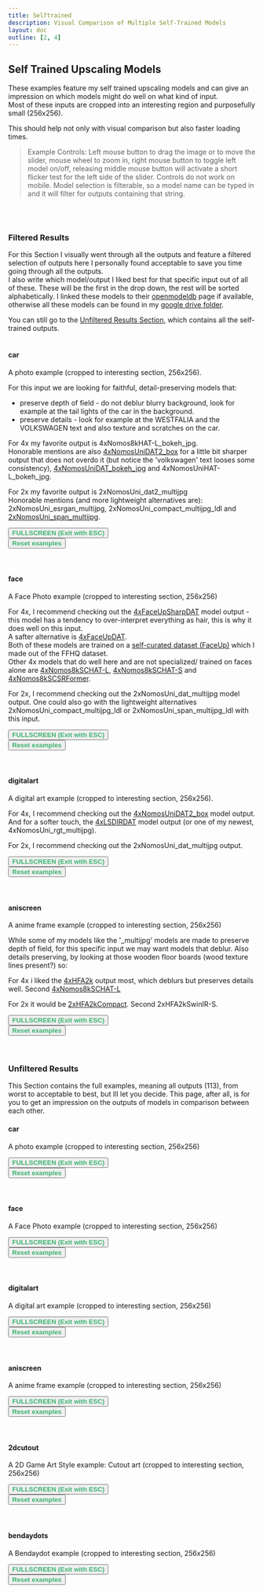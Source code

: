 ```yaml
---
title: Selftrained
description: Visual Comparison of Multiple Self-Trained Models
layout: doc
outline: [2, 4]
---
```


<script setup lang="ts">
  import imageCompare from "vue-image-compare2";
  import ImageSlider from './components/imageslider.vue' // the vue image slider example comparison component
  import cutoutfiles from './filelists/selftrained/cutout.json'
  import cutoutfiles_selection from './filelists/selftrained/cutout_selection.json'
  import facefiles from './filelists/selftrained/face.json'
  import facefiles_selection from './filelists/selftrained/face_selection.json'
  import bendaydotsfiles from './filelists/selftrained/bendaydots.json'
  import bendaydotsfiles_selection from './filelists/selftrained/bendaydots_selection.json'
  import digitalartfiles from './filelists/selftrained/digitalart.json'
  import digitalartfiles_selection from './filelists/selftrained/digitalart_selection.json'
  import aniscreenfiles from './filelists/selftrained/aniscreen.json'
  import aniscreenfiles_selection from './filelists/selftrained/aniscreen_selection.json'
  import carfiles from './filelists/selftrained/car.json'
  import carfiles_selection from './filelists/selftrained/car_selection.json'

//HTML5 Fullscreen API
const fullscreenEnabled = document.fullscreenEnabled; //check if fullscreen is possible
function enterFullscreen(elementName) {
  var element = document.getElementById(elementName);
  if(element.requestFullscreen) {
    element.requestFullscreen();
  } else if(element.msRequestFullscreen) {      // for IE11 (remove June 15, 2022)
    element.msRequestFullscreen();
  } else if(element.webkitRequestFullscreen) {  // iOS Safari
    element.webkitRequestFullscreen();
  }
}

// reset button, to keep it simple this will reset all examples. This is simply because when entering fullscreen mode, dragging/moving the image out of view, and pressing esc, the image will have 'vanished' (not in view anymore) so i thought id add a reset button
import { ref } from 'vue';
const componentKey = ref(0);

const forceRerender = () => {
  componentKey.value += 1;
};

forceRerender();

</script>

## Self Trained Upscaling Models

These examples feature my self trained upscaling models and can give an impression on which models might do well on what kind of input.   
Most of these inputs are cropped into an interesting region and purposefully small (256x256).    
  
This should help not only with visual comparison but also faster loading times.   

> Example Controls: Left mouse button to drag the image or to move the slider, mouse wheel to zoom in, right mouse button to toggle left model on/off, releasing middle mouse button will activate a short flicker test for the left side of the slider. Controls do not work on mobile. Model selection is filterable, so a model name can be typed in and it will filter for outputs containing that string.   

<br/><br/>

### Filtered Results
For this Section I visually went through all the outputs and feature a filtered selection of outputs here I personally found acceptable to save you time going through all the outputs.    
I also write which model/output I liked best for that specific input out of all of these. These will be the first in the drop down, the rest will be sorted alphabetically. I linked these models to their [openmodeldb](https://openmodeldb.info/) page if available, otherwise all these models can be found in my [google drive folder](https://drive.google.com/drive/folders/1coYgan0VDo578MVO1LUpjpsxdY3LMyJW?usp=drive_link).   
  
You can still go to the [Unfiltered Results Section](#unfiltered-results), which contains all the self-trained outputs.<br/><br/>    

#### car

A photo example (cropped to interesting section, 256x256).   

For this input we are looking for faithful, detail-preserving models that:    
- preserve depth of field - do not deblur blurry background, look for example at the tail lights of the car in the background.    
- preserve details - look for example at the WESTFALIA and the VOLKSWAGEN text and also texture and scratches on the car.   

For 4x my favorite output is 4xNomos8kHAT-L_bokeh_jpg.    
Honorable mentions are also [4xNomosUniDAT2_box](https://openmodeldb.info/models/4x-NomosUniDAT2-box) for a little bit sharper output that does not overdo it (but notice the 'volkswagen' text looses some consistency), [4xNomosUniDAT_bokeh_jpg](https://openmodeldb.info/models/4x-NomosUniDAT-bokeh-jpg) and 4xNomosUniHAT-L_bokeh_jpg.     

For 2x my favorite output is 2xNomosUni_dat2_multijpg   
Honorable mentions (and more lightweight alternatives are): 2xNomosUni_esrgan_multijpg, 2xNomosUni_compact_multijpg_ldl and [2xNomosUni_span_multijpg](https://openmodeldb.info/models/2x-NomosUni-span-multijpg).     

<div id="car_selection">
<ImageSlider :key="componentKey" inputImageURL='https://i.slow.pics/tk7iBXnn.png' :fileNamesList="carfiles_selection"/>
</div>
<button v-if="fullscreenEnabled" @click="enterFullscreen('car_selection')" style="color:mediumseagreen;"><strong>FULLSCREEN (Exit with ESC)</strong></button><br/>
<button v-if="fullscreenEnabled" @click="forceRerender()" style="color:mediumseagreen;"><strong>Reset examples</strong></button>  
<br/><br/><br/>

#### face

A Face Photo example (cropped to interesting section, 256x256)

For 4x, I recommend checking out the [4xFaceUpSharpDAT](https://openmodeldb.info/models/4x-FaceUpSharpDAT) model output - this model has a tendency to over-interpret everything as hair, this is why it does well on this input.   
A safter alternative is [4xFaceUpDAT](https://openmodeldb.info/models/4x-FaceUpDAT).   
Both of these models are trained on a [self-curated dataset (FaceUp)](https://www.youtube.com/watch?v=TBiVIzQkptI) which I made out of the FFHQ dataset.      
Other 4x models that do well here and are not specialized/ trained on faces alone are [4xNomos8kSCHAT-L](https://openmodeldb.info/models/4x-Nomos8kSCHAT-L), [4xNomos8kSCHAT-S](https://openmodeldb.info/models/4x-Nomos8kSCHAT-S) and [4xNomos8kSCSRFormer](https://openmodeldb.info/models/4x-Nomos8kSCSRFormer).   

For 2x, I recommend checking out the 2xNomosUni_dat_multijpg model output. One could also go with the lightweight alternatives 2xNomosUni_compact_multijpg_ldl or 2xNomosUni_span_multijpg_ldl with this input.   

<div id="face_selection">
<ImageSlider :key="componentKey" inputImageURL='https://i.slow.pics/UXgfK7yn.png' :fileNamesList="facefiles_selection"/>
</div>
<button v-if="fullscreenEnabled" @click="enterFullscreen('face_selection')" style="color:mediumseagreen;"><strong>FULLSCREEN (Exit with ESC)</strong></button><br/>
<button v-if="fullscreenEnabled" @click="forceRerender()" style="color:mediumseagreen;"><strong>Reset examples</strong></button>  
<br/><br/><br/>

#### digitalart

A digital art example (cropped to interesting section, 256x256).   

For 4x, I recommend checking out the [4xNomosUniDAT2_box](https://openmodeldb.info/models/4x-NomosUniDAT2-box) model output.  
And for a softer touch, the [4xLSDIRDAT](https://openmodeldb.info/models/4x-LSDIRDAT) model output (or one of my newest, 4xNomosUni_rgt_multijpg).    

For 2x, I recommend checking out the 2xNomosUni_dat_multijpg output.  

<div id="digitalart_selection">
<ImageSlider :key="componentKey" inputImageURL='https://i.slow.pics/sXtLqRmX.png' :fileNamesList="digitalartfiles_selection"/>
</div>
<button v-if="fullscreenEnabled" @click="enterFullscreen('digitalart_selection')" style="color:mediumseagreen;"><strong>FULLSCREEN (Exit with ESC)</strong></button><br/>
<button v-if="fullscreenEnabled" @click="forceRerender()" style="color:mediumseagreen;"><strong>Reset examples</strong></button>  
<br/><br/><br/>



#### aniscreen

A anime frame example (cropped to interesting section, 256x256)   

While some of my models like the '_multijpg' models are made to preserve depth of field, for this specific input we may want models that deblur. Also details preserving, by looking at those wooden floor boards (wood texture lines present?) so:   

For 4x i liked the [4xHFA2k](https://openmodeldb.info/models/4x-HFA2k) output most, which deblurs but preserves details well. Second [4xNomos8kSCHAT-L](https://openmodeldb.info/models/4x-Nomos8kSCHAT-L)   

For 2x it would be [2xHFA2kCompact](https://openmodeldb.info/models/2x-HFA2kCompact). Second 2xHFA2kSwinIR-S.   

<div id="aniscreen_selection">
<ImageSlider :key="componentKey" inputImageURL='https://i.slow.pics/rAcoxotm.png' :fileNamesList="aniscreenfiles_selection"/>
</div>
<button v-if="fullscreenEnabled" @click="enterFullscreen('aniscreen_selection')" style="color:mediumseagreen;"><strong>FULLSCREEN (Exit with ESC)</strong></button><br/>
<button v-if="fullscreenEnabled" @click="forceRerender()" style="color:mediumseagreen;"><strong>Reset examples</strong></button>  
<br/><br/><br/>



### Unfiltered Results
This Section contains the full examples, meaning all outputs (113), from worst to acceptable to best, but Ill let you decide. This page, after all, is for you to get an impression on the outputs of models in comparison between each other.
<br/>

#### car

A photo example (cropped to interesting section, 256x256)

<div id="car_full">
<ImageSlider :key="componentKey" inputImageURL='https://i.slow.pics/tk7iBXnn.png' :fileNamesList="carfiles"/>
</div>
<button v-if="fullscreenEnabled" @click="enterFullscreen('car_full')" style="color:mediumseagreen;"><strong>FULLSCREEN (Exit with ESC)</strong></button><br/>
<button v-if="fullscreenEnabled" @click="forceRerender()" style="color:mediumseagreen;"><strong>Reset examples</strong></button>  
<br/><br/><br/>

#### face

A Face Photo example (cropped to interesting section, 256x256)

<div id="face_full">
<ImageSlider :key="componentKey" inputImageURL='https://i.slow.pics/UXgfK7yn.png' :fileNamesList="facefiles"/>
</div>
<button v-if="fullscreenEnabled" @click="enterFullscreen('face_full')" style="color:mediumseagreen;"><strong>FULLSCREEN (Exit with ESC)</strong></button><br/>
<button v-if="fullscreenEnabled" @click="forceRerender()" style="color:mediumseagreen;"><strong>Reset examples</strong></button>  
<br/><br/><br/>

#### digitalart

A digital art example (cropped to interesting section, 256x256)

<div id="digitalart_full">
<ImageSlider :key="componentKey" inputImageURL='https://i.slow.pics/sXtLqRmX.png' :fileNamesList="digitalartfiles"/>
</div>
<button v-if="fullscreenEnabled" @click="enterFullscreen('digitalart_full')" style="color:mediumseagreen;"><strong>FULLSCREEN (Exit with ESC)</strong></button><br/>
<button v-if="fullscreenEnabled" @click="forceRerender()" style="color:mediumseagreen;"><strong>Reset examples</strong></button>  
<br/><br/><br/>

#### aniscreen

A anime frame example (cropped to interesting section, 256x256)

<div id="aniscreen_full">
<ImageSlider :key="componentKey" inputImageURL='https://i.slow.pics/rAcoxotm.png' :fileNamesList="aniscreenfiles"/>
</div>
<button v-if="fullscreenEnabled" @click="enterFullscreen('aniscreen_full')" style="color:mediumseagreen;"><strong>FULLSCREEN (Exit with ESC)</strong></button><br/>
<button v-if="fullscreenEnabled" @click="forceRerender()" style="color:mediumseagreen;"><strong>Reset examples</strong></button>  
<br/><br/><br/>

#### 2dcutout

A 2D Game Art Style example: Cutout art (cropped to interesting section, 256x256)

<div id="cutout_full">
<ImageSlider :key="componentKey" inputImageURL='https://i.slow.pics/qVdCBgNA.png' :fileNamesList="cutoutfiles"/>
</div>
<button v-if="fullscreenEnabled" @click="enterFullscreen('cutout_full')" style="color:mediumseagreen;"><strong>FULLSCREEN (Exit with ESC)</strong></button><br/>
<button v-if="fullscreenEnabled" @click="forceRerender()" style="color:mediumseagreen;"><strong>Reset examples</strong></button>  
<br/><br/><br/>

#### bendaydots

A Bendaydot example (cropped to interesting section, 256x256)

<div id="bendaydots_full">
<ImageSlider :key="componentKey" inputImageURL='https://i.slow.pics/MM6R3A2c.png' :fileNamesList="bendaydotsfiles"/>
</div>
<button v-if="fullscreenEnabled" @click="enterFullscreen('bendaydots_full')" style="color:mediumseagreen;"><strong>FULLSCREEN (Exit with ESC)</strong></button><br/>
<button v-if="fullscreenEnabled" @click="forceRerender()" style="color:mediumseagreen;"><strong>Reset examples</strong></button>  
<br/><br/><br/>



<!---
Cannot use <details> as a collapsible html tag for unfiltered results directly under filtered results because it will not properly load the element, like

   <details>
  <summary>Unfiltered Outputs</summary>
  <div id="cutout_full">
<ImageSlider :key="componentKey" inputImageURL='https://i.slow.pics/qVdCBgNA.png' :fileNamesList="cutoutfiles"/>
</div>
<button v-if="fullscreenEnabled" @click="enterFullscreen('cutout_full')" style="color:mediumseagreen;"><strong>FULLSCREEN (Exit with ESC)</strong></button><br/>
<button v-if="fullscreenEnabled" @click="forceRerender()" style="color:mediumseagreen;"><strong>Reset examples</strong></button>  
</details> 

-->
